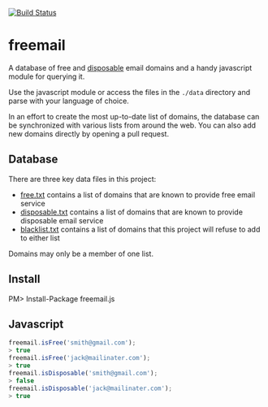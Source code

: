 [![Build Status](https://travis-ci.org/willwhite/freemail.svg?branch=master)](https://travis-ci.org/willwhite/freemail)

# freemail

A database of free and [disposable](http://en.wikipedia.org/wiki/Disposable_email_address)
email domains and a handy javascript module for querying it.

Use the javascript module or access the files in the `./data` directory and parse
with your language of choice.

In an effort to create the most up-to-date list of domains, the database can be
synchronized with various lists from around the web. You can also add new
domains directly by opening a pull request.

## Database

There are three key data files in this project:

- [free.txt](https://github.com/willwhite/freemail/blob/master/data/free.txt) contains a list of domains that are known to provide free email service
- [disposable.txt](https://github.com/willwhite/freemail/blob/master/data/disposable.txt) contains a list of domains that are known to provide disposable email service
- [blacklist.txt](https://github.com/willwhite/freemail/blob/master/data/blacklist.txt) contains a list of domains that this project will refuse to add to either list

Domains may only be a member of one list.

## Install
PM> Install-Package freemail.js 

## Javascript

```javascript
freemail.isFree('smith@gmail.com');
> true
freemail.isFree('jack@mailinater.com');
> true
freemail.isDisposable('smith@gmail.com');
> false
freemail.isDisposable('jack@mailinater.com');
> true

```
